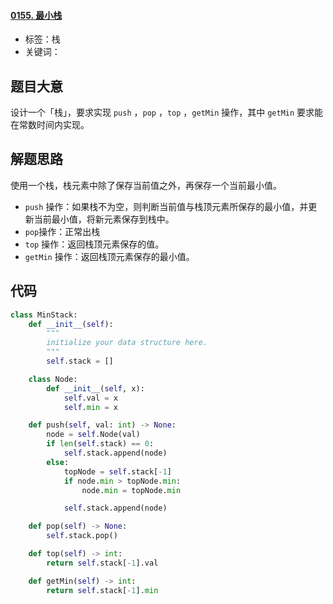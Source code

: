 #### [0155. 最小栈](https://leetcode-cn.com/problems/min-stack/)

- 标签：栈
- 关键词：

## 题目大意

设计一个「栈」，要求实现  `push` ，`pop` ，`top` ，`getMin` 操作，其中 `getMin` 要求能在常数时间内实现。

## 解题思路

使用一个栈，栈元素中除了保存当前值之外，再保存一个当前最小值。

-  `push` 操作：如果栈不为空，则判断当前值与栈顶元素所保存的最小值，并更新当前最小值，将新元素保存到栈中。
- `pop`操作：正常出栈
- `top` 操作：返回栈顶元素保存的值。
- `getMin` 操作：返回栈顶元素保存的最小值。

## 代码

```Python
class MinStack:
    def __init__(self):
        """
        initialize your data structure here.
        """
        self.stack = []

    class Node:
        def __init__(self, x):
            self.val = x
            self.min = x

    def push(self, val: int) -> None:
        node = self.Node(val)
        if len(self.stack) == 0:
            self.stack.append(node)
        else:
            topNode = self.stack[-1]
            if node.min > topNode.min:
                node.min = topNode.min

            self.stack.append(node)

    def pop(self) -> None:
        self.stack.pop()

    def top(self) -> int:
        return self.stack[-1].val

    def getMin(self) -> int:
        return self.stack[-1].min
```

